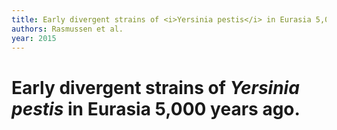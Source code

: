```yaml
---
title: Early divergent strains of <i>Yersinia pestis</i> in Eurasia 5,000 years ago.
authors: Rasmussen et al.
year: 2015
---
```


# Early divergent strains of <i>Yersinia pestis</i> in Eurasia 5,000 years ago.